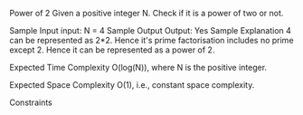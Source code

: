 Power of 2
Given a positive integer N. Check if it is a power of two or not.

Sample Input
input: N = 4
Sample Output
Output: Yes
Sample Explanation
4 can be represented as 2*2. Hence it's prime factorisation includes no prime except 2. Hence it can be represented as a power of 2.

Expected Time Complexity
O(log(N)), where N is the positive integer.

Expected Space Complexity
O(1), i.e., constant space complexity.

Constraints
